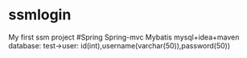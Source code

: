 # ssmlogin
My first ssm project
#Spring Spring-mvc Mybatis
mysql+idea+maven
database:
test->user:
  id(int),username(varchar(50)),password(50))
